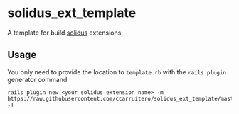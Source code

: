 # solidus_ext_template
A template for build [solidus](https://solidus.io) extensions

## Usage

You only need to provide the location to `template.rb` with the `rails plugin`
generator command.

```
rails plugin new <your solidus extension name> -m https://raw.githubusercontent.com/ccarruitero/solidus_ext_template/master/template.rb -T
```

